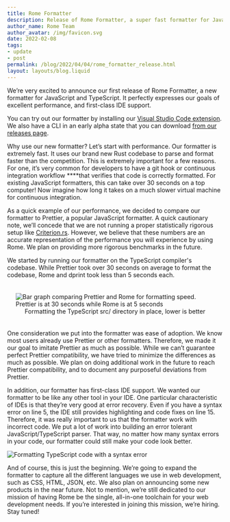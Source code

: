 ```yaml
---
title: Rome Formatter
description: Release of Rome Formatter, a super fast formatter for JavaScript and TypeScript
author_name: Rome Team
author_avatar: /img/favicon.svg
date: 2022-02-08
tags:
- update
- post
permalink: /blog/2022/04/04/rome_formatter_release.html
layout: layouts/blog.liquid
---
```

We’re very excited to announce our first release of Rome Formatter, a new formatter for JavaScript and TypeScript. It perfectly expresses our goals of excellent performance, and first-class IDE support.

You can try out our formatter by installing our [Visual Studio Code extension](https://marketplace.visualstudio.com/items?itemName=rome.rome). We also have a CLI in an early alpha state that you can download [from our releases page](https://github.com/rome/tools/releases).

Why use our new formatter? Let’s start with performance. Our formatter is extremely fast. It uses our brand new Rust codebase to parse and format faster than the competition. This is extremely important for a few reasons. For one, it’s very common for developers to have a git hook or continuous integration workflow ****that verifies that code is correctly formatted. For existing JavaScript formatters, this can take over 30 seconds on a top computer! Now imagine how long it takes on a much slower virtual machine for continuous integration.

As a quick example of our performance, we decided to compare our formatter to Prettier, a popular JavaScript formatter. A quick cautionary note, we’ll concede that we are not running a proper statistically rigorous setup like [Criterion.rs](https://github.com/bheisler/criterion.rs). However, we believe that these numbers are an accurate representation of the performance you will experience by using Rome. We plan on providing more rigorous benchmarks in the future.

We started by running our formatter on the TypeScript compiler's codebase. While Prettier took over 30 seconds on average to format the codebase, Rome and dprint took less than 5 seconds each.

<div style="display: flex; flex-direction: column; align-items: center; padding: 20px">
  <img
    style="max-width: 600px"
    alt="Bar graph comparing Prettier and Rome for formatting speed. Prettier is at 30 seconds while Rome is at 5 seconds"
    src="/img/blog/formatter_benchmark_typescript_codebase.png"
  />
  Formatting the TypeScript src/ directory in place, lower is better
</div>


One consideration we put into the formatter was ease of adoption. We know most users already use Prettier or other formatters. Therefore, we made it our goal to imitate Prettier as much as possible. While we can’t guarantee perfect Prettier compatibility, we have tried to minimize the differences as much as possible. We plan on doing additional work in the future to reach Prettier compatibility, and to document any purposeful deviations from Prettier.

In addition, our formatter has first-class IDE support. We wanted our formatter to be like any other tool in your IDE. One particular characteristic of IDEs is that they’re very good at error recovery. Even if you have a syntax error on line 5, the IDE still provides highlighting and code fixes on line 15. Therefore, it was really important to us that the formatter work with incorrect code. We put a lot of work into building an error tolerant JavaScript/TypeScript parser. That way, no matter how many syntax errors in your code, our formatter could still make your code look better.

<img style="max-width: 800px" alt="Formatting TypeScript code with a syntax error" src="/img/blog/formatter_broken_code_demo.gif" />


And of course, this is just the beginning. We’re going to expand the formatter to capture all the different languages we use in web development, such as CSS, HTML, JSON, etc. We also plan on announcing some new products in the near future. Not to mention, we’re still dedicated to our mission of having Rome be the single, all-in-one toolchain for your web development needs. If you’re interested in joining this mission, we’re hiring. Stay tuned!

